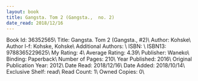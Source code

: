 ```yaml
---
layout: book
title: Gangsta. Tom 2 (Gangsta.,  no. 2)
date_read: 2018/12/16
---
```


Book Id: 36352565\ 
Title: Gangsta. Tom 2 (Gangsta., #2)\ 
Author: Kohske\ 
Author l-f: Kohske, Kohske\ 
Additional Authors: \ 
ISBN: \ 
ISBN13: 9788365229625\ 
My Rating: 4\ 
Average Rating: 4.39\ 
Publisher: Waneko\ 
Binding: Paperback\ 
Number of Pages: 210\ 
Year Published: 2016\ 
Original Publication Year: 2012\ 
Date Read: 2018/12/16\ 
Date Added: 2018/10/14\ 
Exclusive Shelf: read\ 
Read Count: 1\ 
Owned Copies: 0\ 

